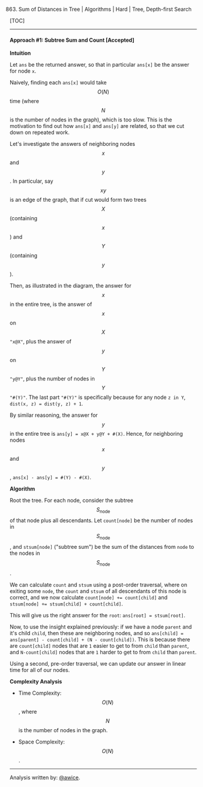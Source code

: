 863. Sum of Distances in Tree | Algorithms | Hard | Tree, Depth-first Search

[TOC]

---
#### Approach #1: Subtree Sum and Count [Accepted]

**Intuition**

Let `ans` be the returned answer, so that in particular `ans[x]` be the answer for node `x`.

Naively, finding each `ans[x]` would take $$O(N)$$ time  (where $$N$$ is the number of nodes in the graph), which is too slow.  This is the motivation to find out how `ans[x]` and `ans[y]` are related, so that we cut down on repeated work.

Let's investigate the answers of neighboring nodes $$x$$ and $$y$$.  In particular, say $$xy$$ is an edge of the graph, that if cut would form two trees $$X$$ (containing $$x$$) and $$Y$$ (containing $$y$$).


    


Then, as illustrated in the diagram, the answer for $$x$$ in the entire tree, is the answer of $$x$$ on $$X$$ `"x@X"`, plus the answer of $$y$$ on $$Y$$ `"y@Y"`, plus the number of nodes in $$Y$$ `"#(Y)"`.  The last part `"#(Y)"` is specifically because for any node `z in Y`, `dist(x, z) = dist(y, z) + 1`.

By similar reasoning, the answer for $$y$$ in the entire tree is `ans[y] = x@X + y@Y + #(X)`.  Hence, for neighboring nodes $$x$$ and $$y$$, `ans[x] - ans[y] = #(Y) - #(X)`.

**Algorithm**

Root the tree.  For each node, consider the subtree $$S_{\text{node}}$$ of that node plus all descendants.  Let `count[node]` be the number of nodes in $$S_{\text{node}}$$, and `stsum[node]` ("subtree sum") be the sum of the distances from `node` to the nodes in $$S_{\text{node}}$$.

We can calculate `count` and `stsum` using a post-order traversal, where on exiting some `node`, the `count` and `stsum` of all descendants of this node is correct, and we now calculate `count[node] += count[child]` and `stsum[node] += stsum[child] + count[child]`.

This will give us the right answer for the `root`: `ans[root] = stsum[root]`.

Now, to use the insight explained previously: if we have a node `parent` and it's child `child`, then these are neighboring nodes, and so `ans[child] = ans[parent] - count[child] + (N - count[child])`.  This is because there are `count[child]` nodes that are `1` easier to get to from `child` than `parent`, and `N-count[child]` nodes that are `1` harder to get to from `child` than `parent`.


    


Using a second, pre-order traversal, we can update our answer in linear time for all of our nodes.



**Complexity Analysis**

* Time Complexity:  $$O(N)$$, where $$N$$ is the number of nodes in the graph.

* Space Complexity:  $$O(N)$$.

---

Analysis written by: [@awice](https://leetcode.com/awice).
